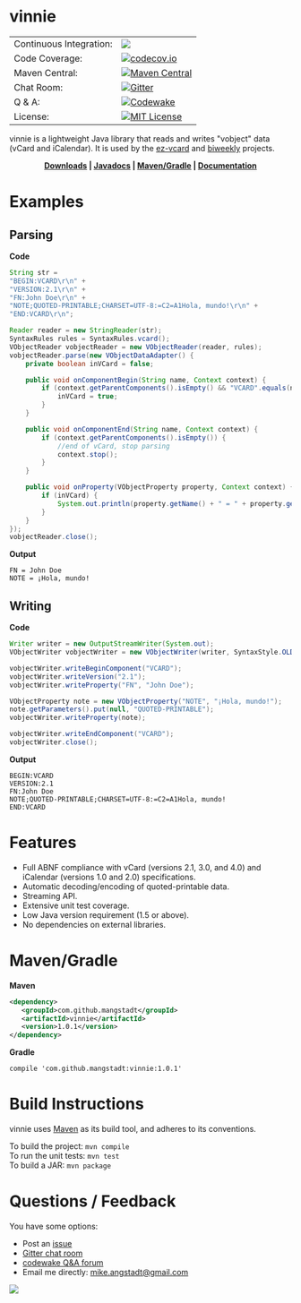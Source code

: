 # vinnie

|     |     |
| --- | --- |
| Continuous Integration: | [![](https://travis-ci.org/mangstadt/vinnie.svg?branch=master)](https://travis-ci.org/mangstadt/vinnie) |
| Code Coverage: | [![codecov.io](http://codecov.io/github/mangstadt/vinnie/coverage.svg?branch=master)](http://codecov.io/github/mangstadt/vinnie?branch=master) |
| Maven Central: | [![Maven Central](https://maven-badges.herokuapp.com/maven-central/com.github.mangstadt/vinnie/badge.svg)](https://maven-badges.herokuapp.com/maven-central/com.github.mangstadt/vinnie) |
| Chat Room: | [![Gitter](https://badges.gitter.im/Join%20Chat.svg)](https://gitter.im/mangstadt/vinnie?utm_source=badge&utm_medium=badge&utm_campaign=pr-badge) |
| Q & A: | [![Codewake](https://www.codewake.com/badges/ask_question.svg)](https://www.codewake.com/p/vinnie) |
| License: | [![MIT License](https://img.shields.io/badge/License-MIT-red.svg)](https://github.com/mangstadt/vinnie/blob/master/LICENSES) |

vinnie is a lightweight Java library that reads and writes "vobject" data (vCard and iCalendar).  It is used by the [ez-vcard](https://github.com/mangstadt/ez-vcard) and [biweekly](https://github.com/mangstadt/biweekly) projects.

<p align="center"><strong><a href="https://github.com/mangstadt/vinnie/wiki/Downloads">Downloads</a> |
<a href="http://mangstadt.github.io/vinnie/javadocs/latest/index.html">Javadocs</a> |
<a href="#mavengradle">Maven/Gradle</a> | <a href="https://github.com/mangstadt/vinnie/wiki">Documentation</a></strong></p>

# Examples

## Parsing

**Code**

```java
String str =
"BEGIN:VCARD\r\n" +
"VERSION:2.1\r\n" +
"FN:John Doe\r\n" +
"NOTE;QUOTED-PRINTABLE;CHARSET=UTF-8:=C2=A1Hola, mundo!\r\n" +
"END:VCARD\r\n";

Reader reader = new StringReader(str);
SyntaxRules rules = SyntaxRules.vcard();
VObjectReader vobjectReader = new VObjectReader(reader, rules);
vobjectReader.parse(new VObjectDataAdapter() {
	private boolean inVCard = false;

	public void onComponentBegin(String name, Context context) {
		if (context.getParentComponents().isEmpty() && "VCARD".equals(name)){
			inVCard = true;
		}
	}

	public void onComponentEnd(String name, Context context) {
		if (context.getParentComponents().isEmpty()) {
			//end of vCard, stop parsing
			context.stop();
		}
	}

	public void onProperty(VObjectProperty property, Context context) {
		if (inVCard) {
			System.out.println(property.getName() + " = " + property.getValue());
		}
	}
});
vobjectReader.close();
```

**Output**

```
FN = John Doe
NOTE = ¡Hola, mundo!
```

## Writing

**Code**

```java
Writer writer = new OutputStreamWriter(System.out);
VObjectWriter vobjectWriter = new VObjectWriter(writer, SyntaxStyle.OLD);

vobjectWriter.writeBeginComponent("VCARD");
vobjectWriter.writeVersion("2.1");
vobjectWriter.writeProperty("FN", "John Doe");

VObjectProperty note = new VObjectProperty("NOTE", "¡Hola, mundo!");
note.getParameters().put(null, "QUOTED-PRINTABLE");
vobjectWriter.writeProperty(note);

vobjectWriter.writeEndComponent("VCARD");
vobjectWriter.close();
```

**Output**

```
BEGIN:VCARD
VERSION:2.1
FN:John Doe
NOTE;QUOTED-PRINTABLE;CHARSET=UTF-8:=C2=A1Hola, mundo!
END:VCARD
```

# Features

 * Full ABNF compliance with vCard (versions 2.1, 3.0, and 4.0) and iCalendar (versions 1.0 and 2.0) specifications.
 * Automatic decoding/encoding of quoted-printable data.
 * Streaming API.
 * Extensive unit test coverage.
 * Low Java version requirement (1.5 or above).
 * No dependencies on external libraries.

# Maven/Gradle


**Maven**

```xml
<dependency>
   <groupId>com.github.mangstadt</groupId>
   <artifactId>vinnie</artifactId>
   <version>1.0.1</version>
</dependency>
```

**Gradle**

```
compile 'com.github.mangstadt:vinnie:1.0.1'
```

# Build Instructions

vinnie uses [Maven](http://maven.apache.org/) as its build tool, and adheres to its conventions.

To build the project: `mvn compile`  
To run the unit tests: `mvn test`  
To build a JAR: `mvn package`

# Questions / Feedback

You have some options:

 * Post an [issue](https://github.com/mangstadt/vinnie/issues)
 * [Gitter chat room](https://gitter.im/mangstadt/vinnie)
 * [codewake Q&A forum](https://www.codewake.com/p/vinnie)
 * Email me directly: [mike.angstadt@gmail.com](mailto:mike.angstadt@gmail.com)

[![](https://www.paypalobjects.com/en_US/i/btn/btn_donateCC_LG.gif)](https://www.paypal.com/cgi-bin/webscr?cmd=_donations&business=8CEN7MPKRBKU6&lc=US&item_name=Michael%20Angstadt&item_number=vinnie&currency_code=USD&bn=PP%2dDonationsBF%3abtn_donateCC_LG%2egif%3aNonHosted)
